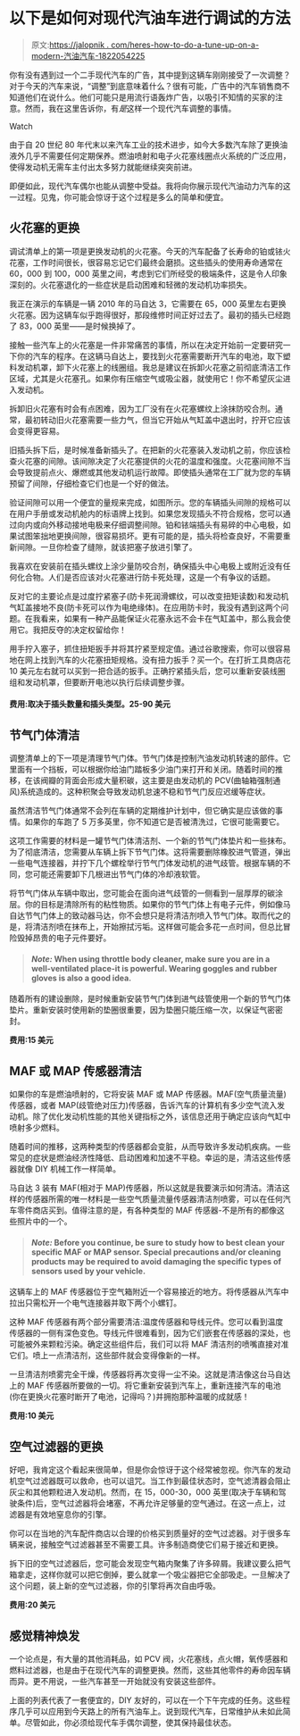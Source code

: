 # 以下是如何对现代汽油车进行调试的方法

> 原文:[https://jalopnik . com/heres-how-to-do-a-tune-up-on-a-modern-汽油汽车-1822054225](https://jalopnik.com/heres-how-to-do-a-tune-up-on-a-modern-gasoline-car-1822054225)

你有没有遇到过一个二手现代汽车的广告，其中提到这辆车刚刚接受了一次调整？对于今天的汽车来说，“调整”到底意味着什么？很有可能，广告中的汽车销售商不知道他们在说什么。他们可能只是用流行语轰炸广告，以吸引不知情的买家的注意。然而，我在这里告诉你，有*是*这样一个现代汽车调整的事情。

Watch

由于自 20 世纪 80 年代末以来汽车工业的技术进步，如今大多数汽车除了更换油液外几乎不需要任何定期保养。燃油喷射和电子火花塞线圈点火系统的广泛应用，使得发动机无需车主付出太多努力就能继续突突前进。

即便如此，现代汽车偶尔也能从调整中受益。我将向你展示现代汽油动力汽车的这一过程。见鬼，你可能会惊讶于这个过程是多么的简单和便宜。

## 火花塞的更换

调试清单上的第一项是更换发动机的火花塞。今天的汽车配备了长寿命的铂或铱火花塞，工作时间很长，很容易忘记它们最终会磨损。这些插头的使用寿命通常在 60，000 到 100，000 英里之间，考虑到它们所经受的极端条件，这是令人印象深刻的。火花塞退化的一些症状是启动困难和轻微的发动机功率损失。

我正在演示的车辆是一辆 2010 年的马自达 3，它需要在 65，000 英里左右更换火花塞。因为这辆车似乎跑得很好，那段维修时间正好过去了。最初的插头已经跑了 83，000 英里——是时候换掉了。

接触一些汽车上的火花塞是一件非常痛苦的事情，所以在决定开始前一定要研究一下你的汽车的程序。在这辆马自达上，要找到火花塞需要断开汽车的电池，取下塑料发动机罩，卸下火花塞上的线圈组。我总是建议在拆卸火花塞之前彻底清洁工作区域，尤其是火花塞孔。如果你有压缩空气或吸尘器，就使用它！你不希望灰尘进入发动机。

拆卸旧火花塞有时会有点困难，因为工厂没有在火花塞螺纹上涂抹防咬合剂。通常，最初转动旧火花塞需要一些力气，但当它开始从气缸盖中退出时，拧开它应该会变得更容易。

旧插头拆下后，是时候准备新插头了。在把新的火花塞装入发动机之前，你应该检查火花塞的间隙。该间隙决定了火花塞提供的火花的温度和强度。火花塞间隙不当会导致提前点火、爆燃或其他发动机运行故障。即使插头通常在工厂就为您的车辆预留了间隙，仔细检查它们也是一个好的做法。

验证间隙可以用一个便宜的量规来完成，如图所示。您的车辆插头间隙的规格可以在用户手册或发动机舱内的标语牌上找到。如果您发现插头不符合规格，您可以通过向内或向外移动接地电极来仔细调整间隙。铂和铱端插头有易碎的中心电极，如果试图笨拙地更换间隙，很容易损坏。更有可能的是，插头将检查良好，不需要重新间隙。一旦你检查了缝隙，就该把塞子放进引擎了。

我喜欢在安装前在插头螺纹上涂少量防咬合剂，确保插头中心电极上或附近没有任何化合物。人们是否应该对火花塞进行防卡死处理，这是一个有争议的话题。

反对它的主要论点是过度拧紧塞子(防卡死润滑螺纹，可以改变扭矩读数)和发动机气缸盖接地不良(防卡死可以作为电绝缘体)。在应用防卡时，我没有遇到这两个问题。在我看来，如果有一种产品能保证火花塞永远不会卡在气缸盖中，那么我会使用它。我把反夺的决定权留给你！

用手拧入塞子，抓住扭矩扳手并将其拧紧至规定值。通过谷歌搜索，你可以很容易地在网上找到汽车的火花塞扭矩规格。没有扭力扳手？买一个。在打折工具商店花 10 美元左右就可以买到一把合适的扳手。正确拧紧插头后，您可以重新安装线圈组和发动机罩，但要断开电池以执行后续调整步骤。

#### **费用:取决于插头数量和插头类型。25-90 美元**

## 节气门体清洁

调整清单上的下一项是清理节气门体。节气门体是控制汽油发动机转速的部件。它里面有一个挡板，可以根据你给油门踏板多少油门来打开和关闭。随着时间的推移，在该阀瓣的背面会形成大量积碳，这主要是由发动机的 PCV(曲轴箱强制通风)系统造成的。这种积聚会导致发动机怠速不稳和节气门反应迟缓等症状。

虽然清洁节气门体通常不会列在车辆的定期维护计划中，但它确实是应该做的事情。如果你的车跑了 5 万多英里，你不知道它是否被清洗过，它很可能需要它。

这项工作需要的材料是一罐节气门体清洁剂、一个新的节气门体垫片和一些抹布。为了彻底清洁，您需要从车辆上拆下节气门体。这将需要删除橡胶进气管道，弹出一些电气连接器，并拧下几个螺栓举行节气门体发动机的进气歧管。根据车辆的不同，您可能还需要卸下几根进出节气门体的冷却液软管。

将节气门体从车辆中取出，您可能会在面向进气歧管的一侧看到一层厚厚的碳涂层。你的目标是清除所有的粘性物质。如果你的节气门体上有电子元件，例如像马自达节气门体上的致动器马达，你不会想只是将清洁剂喷入节气门体。取而代之的是，将清洁剂喷在抹布上，开始擦拭污垢。这样做可能会多花一点时间，但总比冒险毁掉昂贵的电子元件要好。

> #### ***Note:* When using throttle body cleaner, make sure you are in a well-ventilated place-it is powerful. Wearing goggles and rubber gloves is also a good idea.**

随着所有的建设删除，是时候重新安装节气门体到进气歧管使用一个新的节气门体垫片。重新安装时使用新的垫圈很重要，因为垫圈只能压缩一次，以保证气密密封。

**费用:15 美元**

## **MAF 或 MAP 传感器清洁**

如果你的车是燃油喷射的，它将安装 MAF 或 MAP 传感器。MAF(空气质量流量)传感器，或者 MAP(歧管绝对压力)传感器，告诉汽车的计算机有多少空气流入发动机。除了优化发动机性能的其他关键指标之外，该信息还用于确定应该向气缸中喷射多少燃料。

随着时间的推移，这两种类型的传感器都会变脏，从而导致许多发动机疾病。一些常见的症状是燃油经济性降低、启动困难和加速不平稳。幸运的是，清洁这些传感器就像 DIY 机械工作一样简单。

马自达 3 装有 MAF(相对于 MAP)传感器，所以这就是我要演示如何清洁。清洁这样的传感器所需的唯一材料是一些空气质量流量传感器清洁剂喷雾，可以在任何汽车零件商店买到。值得注意的是，有各种类型的 MAF 传感器-不是所有的都像这些照片中的一个。

> #### ***Note:*** Before you continue, be sure to study how to best clean your specific MAF or MAP sensor. Special precautions and/or cleaning products may be required to avoid damaging the specific types of sensors used by your vehicle.

这辆车上的 MAF 传感器位于空气箱附近一个容易接近的地方。将传感器从汽车中拉出只需松开一个电气连接器并取下两个小螺钉。

这种 MAF 传感器有两个部分需要清洁:温度传感器和导线元件。您可以看到温度传感器的一侧有深色变色。导线元件很难看到，因为它们嵌套在传感器的深处，也可能被外来颗粒污染。确定这些组件后，我们可以将 MAF 清洁剂的喷嘴直接对准它们。喷上一点清洁剂，这些部件就会变得像新的一样。

一旦清洁剂喷雾完全干燥，传感器将再次变得一尘不染。这就是清洁像这台马自达上的 MAF 传感器所要做的一切。将它重新安装到汽车上，重新连接汽车的电池(你在更换火花塞时断开了电池，记得吗？)并拥抱那种温暖的成就感！

**费用:10 美元**

## 空气过滤器的更换

好吧，我肯定这个看起来很简单，但是你会惊讶于这个经常被忽视。你汽车的发动机空气过滤器既可以救命，也可以诅咒。当工作到最佳状态时，空气滤清器会阻止灰尘和其他颗粒进入发动机。然而，在 15，000-30，000 英里(取决于车辆和驾驶条件)后，空气过滤器将会堵塞，不再允许足够量的空气通过。在这一点上，过滤器是有效地窒息你的引擎。

你可以在当地的汽车配件商店以合理的价格买到质量好的空气过滤器。对于很多车辆来说，接触空气过滤器甚至不需要工具。许多制造商使它们易于接近和更换。

拆下旧的空气过滤器后，您可能会发现空气箱内聚集了许多碎屑。我建议要么把气箱拿走，这样你就可以把它倒掉，要么就拿一个吸尘器把它全部吸走。一旦解决了这个问题，装上新的空气过滤器，你的引擎将再次自由呼吸。

**费用:20 美元**

## 感觉精神焕发

一个论点是，有大量的其他消耗品，如 PCV 阀，火花塞线，点火帽，氧传感器和燃料过滤器，也是由于在现代汽车的调整更换。然而，这些其他零件的寿命因车辆而异。更不用说，一些汽车甚至一开始就没有安装这些部件。

上面的列表代表了一套便宜的，DIY 友好的，可以在一个下午完成的任务。这些程序几乎可以应用到今天路上的所有汽油车上。说到现代汽车，日常维护从未如此简单。尽管如此，你必须给现代车手偶尔调整，使其保持最佳状态。